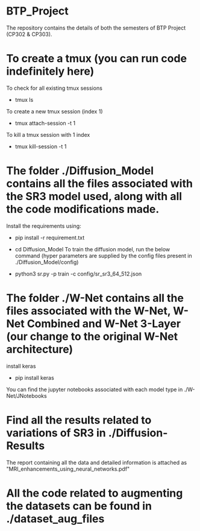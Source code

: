# BTP_Project

The repository contains the details of both the semesters of BTP Project (CP302 & CP303).

# To create a tmux (you can run code indefinitely here)

To check for all existing tmux sessions
* tmux ls

To create a new tmux session (index 1)
* tmux attach-session -t 1

To kill a tmux session with 1 index
* tmux kill-session -t 1


# The folder ./Diffusion_Model contains all the files associated with the SR3 model used, along with all the code modifications made.

Install the requirements using:
* pip install -r requirement.txt

* cd Diffusion_Model
To train the diffusion model, run the below command (hyper parameters are supplied by the config files present in ./Diffusion_Model/config)
*  python3 sr.py -p train -c config/sr_sr3_64_512.json

# The folder ./W-Net contains all the files associated with the W-Net, W-Net Combined and W-Net 3-Layer (our change to the original W-Net architecture)

install keras
* pip install keras

You can find the jupyter notebooks associated with each model type in ./W-Net/JNotebooks

# Find all the results related to variations of SR3 in ./Diffusion-Results

The report containing all the data and detailed information is attached as "MRI_enhancements_using_neural_networks.pdf"

# All the code related to augmenting the datasets can be found in ./dataset_aug_files